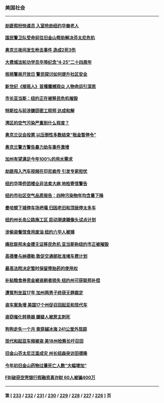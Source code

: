 ### 美国社会
---
#### [劫匪假扮快递员 入室抢劫纽约华裔老人](../../pages/ncid1078160/n13980232.md) 
#### [国民警卫队受命前往旧金山帮助解决芬太尼危机](../../pages/ncid1078160/n13980295.md) 
#### [奥克兰夜间发生枪击事件 造成2死3伤](../../pages/ncid1078160/n13980280.md) 
#### [大费城法轮功学员华埠纪念“4‧25”二十四周年](../../pages/ncid1078160/n13980054.md) 
#### [核桃警局开放日 警民探讨如何提升社区安全](../../pages/ncid1078160/n13979980.md) 
#### [新世纪《接班人》首播震撼观众 人物命运引深思](../../pages/ncid1078160/n13979253.md) 
#### [市长亚当斯：纽约正在被移民危机摧毁](../../pages/ncid1078160/n13979187.md) 
#### [特斯拉与前涉嫌窃密工程师 达成和解](../../pages/ncid1078160/n13978938.md) 
#### [湾区的空气污染严重到什么程度？](../../pages/ncid1078160/n13978932.md) 
#### [奥克兰议会投票 以压倒性多数结束“租金暂停令”](../../pages/ncid1078160/n13978924.md) 
#### [奥克兰警方警告暴力劫车事件激增](../../pages/ncid1078160/n13978897.md) 
#### [加州有望满足今年100%的用水需求](../../pages/ncid1078160/n13978888.md) 
#### [劫匪闯入汽车视频在印尼疯传 引发专家担忧](../../pages/ncid1078160/n13978865.md) 
#### [纽约华埠侨团楼业非法卖大麻 地检寄信警告](../../pages/ncid1078160/n13978790.md) 
#### [纽约市社区空气品质报告：四种污染物年均含量下降](../../pages/ncid1078160/n13978748.md) 
#### [曼哈顿下城停车场坍塌 归因老旧和顶层停太多车](../../pages/ncid1078160/n13978739.md) 
#### [纽约州长岛公路施工区 启动测速摄像头试点计划](../../pages/ncid1078160/n13978737.md) 
#### [涉偷盗餐馆食用废油 纽约六华人被捕](../../pages/ncid1078160/n13978785.md) 
#### [痛批联邦未金援无证移民危机 亚当斯称纽约市正被摧毁](../../pages/ncid1078160/n13978743.md) 
#### [高德曼与纳德勒 敦促交通部批准堵车费计划](../../pages/ncid1078160/n13978745.md) 
#### [最高法院决定暂时保留堕胎药的使用权](../../pages/ncid1078160/n13978639.md) 
#### [补贴粮食券资金被盗刷者损失 纽约州可获联邦补偿](../../pages/ncid1078160/n13978750.md) 
#### [遭冤判坐监17年 加州两男子终获无罪裁定](../../pages/ncid1078160/n13978626.md) 
#### [盗车案急增 美国17个州促召回起亚和现代车](../../pages/ncid1078160/n13978597.md) 
#### [盗窃催化转换器 嫌疑人被房主刺死](../../pages/ncid1078160/n13978609.md) 
#### [狗狗走失一个月 竟穿越冰海 241公里外现踪](../../pages/ncid1078160/n13978091.md) 
#### [现代和起亚车频被盗 美18州检察长吁召回](../../pages/ncid1078160/n13978315.md) 
#### [旧金山芬太尼泛滥成灾  州长纽森突访田德隆](../../pages/ncid1078160/n13978094.md) 
#### [今年初旧金山药物过量死亡人数“大幅增加”](../../pages/ncid1078160/n13977952.md) 
#### [FBI破获空壳银行假融资真诈财 60人被骗400万](../../pages/ncid1078160/n13977882.md) 

---
#### 第 [ [233](./233.md) / [232](./232.md) / [231](./231.md) / [230](./230.md) / [229](./229.md) / [228](./228.md) / [227](./227.md) / [226](./226.md) ] 页
